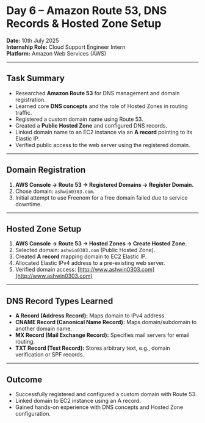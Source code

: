 # Day 6 – Amazon Route 53, DNS Records & Hosted Zone Setup

**Date:** 10th July 2025  
**Internship Role:** Cloud Support Engineer Intern  
**Platform:** Amazon Web Services (AWS)  

---

## Task Summary
- Researched **Amazon Route 53** for DNS management and domain registration.  
- Learned core **DNS concepts** and the role of Hosted Zones in routing traffic.  
- Registered a custom domain name using Route 53.  
- Created a **Public Hosted Zone** and configured DNS records.  
- Linked domain name to an EC2 instance via an **A record** pointing to its Elastic IP.  
- Verified public access to the web server using the registered domain.  

---

## Domain Registration
1. **AWS Console → Route 53 → Registered Domains → Register Domain.**  
2. Chose domain: `ashwin0303.com`.  
3. Initial attempt to use Freenom for a free domain failed due to service downtime.  

---

## Hosted Zone Setup
1. **AWS Console → Route 53 → Hosted Zones → Create Hosted Zone.**  
2. Selected domain: `ashwin0303.com` (Public Hosted Zone).  
3. Created **A record** mapping domain to EC2 Elastic IP.  
4. Allocated Elastic IPv4 address to a pre-existing web server.  
5. Verified domain access: [http://www.ashwin0303.com](http://www.ashwin0303.com)  

---

## DNS Record Types Learned
- **A Record (Address Record):** Maps domain to IPv4 address.  
- **CNAME Record (Canonical Name Record):** Maps domain/subdomain to another domain name.  
- **MX Record (Mail Exchange Record):** Specifies mail servers for email routing.  
- **TXT Record (Text Record):** Stores arbitrary text, e.g., domain verification or SPF records.  

---

## Outcome
- Successfully registered and configured a custom domain with Route 53.  
- Linked domain to EC2 instance using an A record.  
- Gained hands-on experience with DNS concepts and Hosted Zone configuration.  

